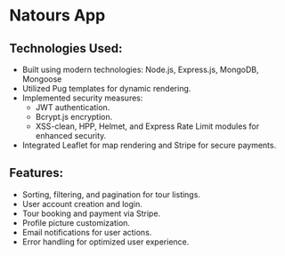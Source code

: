 # Natours App

## Technologies Used:
- Built using modern technologies: Node.js, Express.js, MongoDB, Mongoose
- Utilized Pug templates for dynamic rendering.
- Implemented security measures:
    - JWT authentication.
    - Bcrypt.js encryption.
    - XSS-clean, HPP, Helmet, and Express Rate Limit modules for enhanced security.
- Integrated Leaflet for map rendering and Stripe for secure payments.

## Features:
- Sorting, filtering, and pagination for tour listings.
- User account creation and login.
- Tour booking and payment via Stripe.
- Profile picture customization.
- Email notifications for user actions.
- Error handling for optimized user experience.
 
